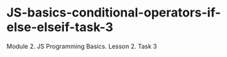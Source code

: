 # JS-basics-conditional-operators-if-else-elseif-task-3
Module 2. JS Programming Basics. Lesson 2. Task 3

